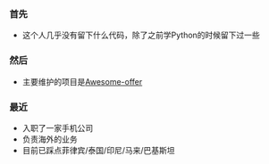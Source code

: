 ### 首先
- 这个人几乎没有留下什么代码，除了之前学Python的时候留下过一些
### 然后
- 主要维护的项目是[Awesome-offer](https://github.com/lietoumai/Awesome-offer)
### 最近
- 入职了一家手机公司
- 负责海外的业务
- 目前已踩点菲律宾/泰国/印尼/马来/巴基斯坦
